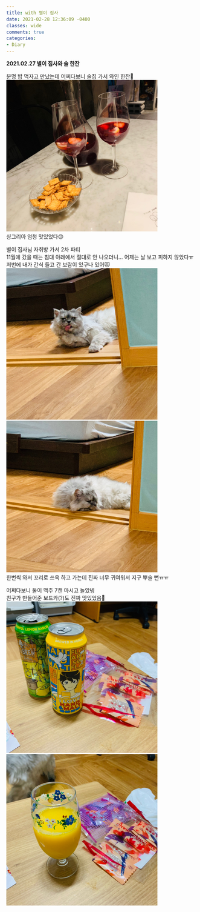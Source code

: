 ```yaml
---
title: with 별이 집사
date: 2021-02-28 12:36:09 -0400
classes: wide
comments: true
categories:
- Diary
---
```

**2021.02.27 별이 집사와 술 한잔**   

분명 밥 먹자고 만났는데 어쩌다보니 술집 가서 와인 한잔🍷   
<img src="/assets/images/photo/post7/post7_photo1.jpg" width="400px" height="400px" alt="photo1">   
샹그리아 엄청 맛있었다😍   


별이 집사님 자취방 가서 2차 파티   
11월에 갔을 때는 침대 아래에서 절대로 안 나오더니... 어제는 날 보고 피하지 않았다ㅠ   
저번에 내가 간식 들고 간 보람이 있구나 있어😻   
<img src="/assets/images/photo/post7/post7_photo2.jpg" width="400px" height="400px" alt="photo1"> <img src="/assets/images/photo/post7/post7_photo5.jpg" width="400px" height="400px" alt="photo1">    
한번씩 와서 꼬리로 쓰윽 하고 가는데 진짜 너무 귀여워서 지구 뿌술 뻔ㅠㅠ   

어쩌다보니 둘이 맥주 7캔 마시고 놀았넹   
친구가 만들어준 보드카(?)도 진짜 맛있었음🥰   
<img src="/assets/images/photo/post7/post7_photo3.jpg" width="400px" height="400px" alt="photo1"> <img src="/assets/images/photo/post7/post7_photo4.jpg" width="400px" height="400px" alt="photo1">
